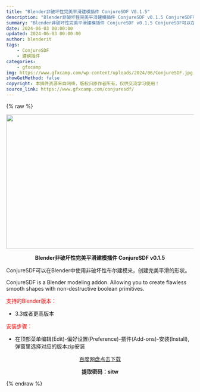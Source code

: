 ```yaml
---
title: "Blender非破坏性完美平滑建模插件 ConjureSDF V0.1.5"
description: "Blender非破坏性完美平滑建模插件 ConjureSDF v0.1.5 ConjureSDF可以在Blender中使用非破坏性布尔建模来，创建完美平滑的形状。 ConjureSDF is a Bl..."
summary: "Blender非破坏性完美平滑建模插件 ConjureSDF v0.1.5 ConjureSDF可以在Blender中使用非破坏性布尔建模来，创建完美平滑的形状。 ConjureSDF is a Bl..."
date: 2024-06-03 00:00:00
updated: 2024-06-03 00:00:00
author: blenderit
tags: 
    - ConjureSDF
    - 建模插件
categories:
    - gfxcamp
img: https://www.gfxcamp.com/wp-content/uploads/2024/06/ConjureSDF.jpg
showGetMethod: false
copyright: 本插件资源来自网络，版权归原作者所有，仅供交流学习使用！
source_link: https://www.gfxcamp.com/conjuresdf/
---
```


{% raw %}
<div><p><img decoding="async" class="aligncenter size-full wp-image-121947" src="https://www.gfxcamp.com/wp-content/uploads/2024/06/ConjureSDF.jpg" data-src="https://www.gfxcamp.com/wp-content/uploads/2024/06/ConjureSDF.jpg" alt="" width="640" height="360" data-srcset="https://www.gfxcamp.com/wp-content/uploads/2024/06/ConjureSDF.jpg 640w, https://www.gfxcamp.com/wp-content/uploads/2024/06/ConjureSDF-150x84.jpg 150w" data-sizes="(max-width: 640px) 100vw, 640px"></p><p style="text-align: center;"><strong>Blender非破坏性完美平滑建模插件 ConjureSDF v0.1.5</strong></p><p>ConjureSDF可以在Blender中使用非破坏性布尔建模来，创建完美平滑的形状。</p><p>ConjureSDF is a Blender modeling addon. Allowing you to create flawless smooth shapes with non-destructive boolean primitives.</p><p style="text-align: left;"><span style="color: #ff0000;">支持的Blender版本：</span></p><ul>
<li style="text-align: left;">3.3或者更高版本</li>
</ul><p><span style="color: #ff0000;">安装步骤：</span></p><ul>
<li>在顶部菜单编辑(Edit)-偏好设置(Preference)-插件(Add-ons)-安装(Install),弹窗里选择对应的版本zip安装</li>
</ul><p style="text-align: center;"><a class="maxbutton-3 maxbutton maxbutton-baidu" target="_blank" rel="noopener" href="https://pan.baidu.com/s/1VL5DF2fuUbeKSdMIUY6Nhw?pwd=sitw"><span class="mb-text">百度网盘点击下载</span></a></p><p style="text-align: center;"><strong>提取密码：sitw</strong></p></div>
<div style="display: none">gfxcamp</div>
{% endraw %}
